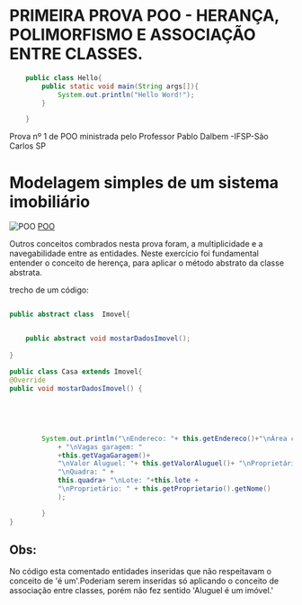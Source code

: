 # PRIMEIRA PROVA POO - HERANÇA, POLIMORFISMO E ASSOCIAÇÃO ENTRE CLASSES.


```` java
    public class Hello{
        public static void main(String args[]){
            System.out.println("Hello Word!");
        }

    }           
````
Prova nº 1  de POO ministrada pelo Professor Pablo Dalbem -IFSP-São Carlos SP


# Modelagem simples de um sistema imobiliário

![POO](/home/rsval-security/Imagens/modelagem_Prova_POO.png)
[POO](https://drive.google.com/file/d/1t04psWjL2dtKGUodOuHXRSHZ1HJHTaq2/view?usp=sharing)

Outros conceitos combrados nesta prova foram, a multiplicidade e a navegabilidade entre as 
entidades. Neste exercício foi fundamental entender o conceito de herença, 
para aplicar o método abstrato da classe abstrata.

trecho de um código:

````java

public abstract class  Imovel{


    public abstract void mostarDadosImovel();
    
}

public class Casa extends Imovel{
@Override
public void mostarDadosImovel() {
    
    
    
    
    
        System.out.println("\nEndereco: "+ this.getEndereco()+"\nÁrea construida: " +this.getAreaConstruida()
            + "\nVagas garagem: "
            +this.getVagaGaragem()+
            "\nValor Aluguel: "+ this.getValorAluguel()+ "\nProprietário: "+this.getProprietario().getNome()+
            "\nQuadra: " +
            this.quadra+ "\nLote: "+this.lote +
            "\nProprietário: " + this.getProprietario().getNome()
            );

        }
}
```` 

## Obs:

No código esta comentado entidades inseridas que não respeitavam o conceito de
'é um'.Poderiam serem inseridas só aplicando o conceito de associação entre classes,
porém não fez sentido 'Aluguel é um imóvel.'


